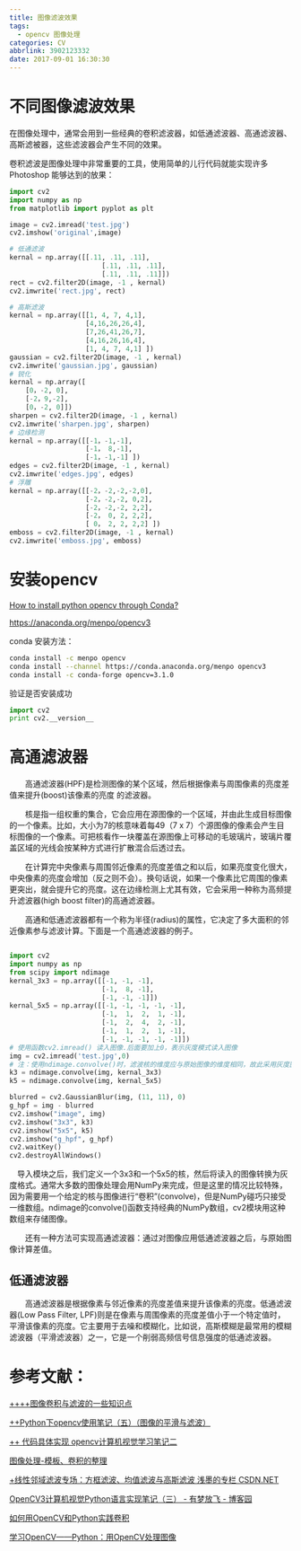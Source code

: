 ```yaml
---
title: 图像滤波效果
tags:
  - opencv 图像处理
categories: CV
abbrlink: 3902123332
date: 2017-09-01 16:30:30
---
```


<!-- toc -->
<!-- more -->
# 不同图像滤波效果

在图像处理中，通常会用到一些经典的卷积滤波器，如低通滤波器、高通滤波器、高斯滤被器，这些滤波器会产生不同的效果。

卷积滤波是图像处理中非常重要的工具，使用简单的儿行代码就能实现许多Photoshop 能够达到的放果：

```python
import cv2
import numpy as np
from matplotlib import pyplot as plt

image = cv2.imread('test.jpg')
cv2.imshow('original',image)

# 低通滤波
kernal = np.array([[.11, .11, .11],
                       [.11, .11, .11],
                       [.11, .11, .11]])
rect = cv2.filter2D(image, -1 , kernal)
cv2.imwrite('rect.jpg', rect)

# 高斯滤波
kernal = np.array([[1, 4, 7, 4,1],
                   [4,16,26,26,4],
                   [7,26,41,26,7],
                   [4,16,26,16,4],
                   [1, 4, 7, 4,1] ])
gaussian = cv2.filter2D(image, -1 , kernal)
cv2.imwrite('gaussian.jpg', gaussian)
# 锐化
kernal = np.array([
    [0，-2, 0],
    [-2，9,-2],
    [0，-2, 0]])
sharpen = cv2.filter2D(image, -1 , kernal)
cv2.imwrite('sharpen.jpg', sharpen)
# 边缘检测
kernal = np.array([[-1，-1,-1],
                   [-1， 8,-1],
                   [-1，-1,-1] ])
edges = cv2.filter2D(image, -1 , kernal)
cv2.imwrite('edges.jpg', edges)
# 浮雕
kernal = np.array([[-2，-2,-2,-2,0],
                   [-2，-2,-2, 0,2],
                   [-2，-2,-2, 2,2],
                   [-2， 0, 2, 2,2],
                   [ 0， 2, 2, 2,2] ])
emboss = cv2.filter2D(image, -1 , kernal)
cv2.imwrite('emboss.jpg', emboss)

```

# 安装opencv
[How to install python opencv through Conda?](https://stackoverflow.com/questions/23119413/how-to-install-python-opencv-through-conda)

https://anaconda.org/menpo/opencv3

conda 安装方法：

```bash
conda install -c menpo opencv
conda install --channel https://conda.anaconda.org/menpo opencv3
conda install -c conda-forge opencv=3.1.0
```

验证是否安装成功

```python
import cv2
print cv2.__version__
```

# 高通滤波器

　　高通滤波器(HPF)是检测图像的某个区域，然后根据像素与周围像素的亮度差值来提升(boost)该像素的亮度 的滤波器。

　　核是指一组权重的集合，它会应用在源图像的一个区域，并由此生成目标图像的一个像素。比如，大小为7的核意味着每49（7 x 7）个源图像的像素会产生目标图像的一个像素。可把核看作一块覆盖在源图像上可移动的毛玻璃片，玻璃片覆盖区域的光线会按某种方式进行扩散混合后透过去。

　　在计算完中央像素与周围邻近像素的亮度差值之和以后，如果亮度变化很大，中央像素的亮度会增加（反之则不会）。换句话说，如果一个像素比它周围的像素更突出，就会提升它的亮度。这在边缘检测上尤其有效，它会采用一种称为高频提升滤波器(high boost filter)的高通滤波器。

　　高通和低通滤波器都有一个称为半径(radius)的属性，它决定了多大面积的邻近像素参与滤波计算。下面是一个高通滤波器的例子。

```python

import cv2
import numpy as np
from scipy import ndimage
kernal_3x3 = np.array([[-1, -1, -1],
                       [-1,  8, -1],
                       [-1, -1, -1]])
kernal_5x5 = np.array([[-1, -1, -1, -1, -1],
                       [-1,  1,  2,  1, -1],
                       [-1,  2,  4,  2, -1],
                       [-1,  1,  2,  1, -1],
                       [-1, -1, -1, -1, -1]])
# 使用函数cv2.imread() 读入图像.后面要加上0，表示灰度模式读入图像
img = cv2.imread('test.jpg',0)
# 注：使用ndimage.convolve()时，滤波核的维度应与原始图像的维度相同，故此采用灰度图
k3 = ndimage.convolve(img, kernal_3x3)  
k5 = ndimage.convolve(img, kernal_5x5)

blurred = cv2.GaussianBlur(img, (11, 11), 0)
g_hpf = img - blurred
cv2.imshow("image", img)
cv2.imshow("3x3", k3)
cv2.imshow("5x5", k5)
cv2.imshow("g_hpf", g_hpf)
cv2.waitKey()
cv2.destroyAllWindows()

```

　导入模块之后，我们定义一个3x3和一个5x5的核，然后将读入的图像转换为灰度格式。通常大多数的图像处理会用NumPy来完成，但是这里的情况比较特殊，因为需要用一个给定的核与图像进行“卷积”(convolve)，但是NumPy碰巧只接受一维数组。ndimage的convolve()函数支持经典的NumPy数组，cv2模块用这种数组来存储图像。

　　还有一种方法可实现高通滤波器：通过对图像应用低通滤波器之后，与原始图像计算差值。

## 低通滤波器

　　高通滤波器是根据像素与邻近像素的亮度差值来提升该像素的亮度。低通滤波器(Low Pass Filter, LPF)则是在像素与周围像素的亮度差值小于一个特定值时，平滑该像素的亮度。它主要用于去噪和模糊化，比如说，高斯模糊是最常用的模糊滤波器（平滑滤波器）之一，它是一个削弱高频信号信息强度的低通滤波器。

# 参考文献：

[++++图像卷积与滤波的一些知识点](http://blog.csdn.net/zouxy09/article/details/49080029)

[++Python下opencv使用笔记（五）（图像的平滑与滤波）](http://blog.csdn.net/on2way/article/details/46828567)

 [++ 代码具体实现 opencv计算机视觉学习笔记二 ](http://blog.csdn.net/retacn_yue/article/details/53608368) 

[图像处理-模板、卷积的整理 ](http://blog.csdn.net/lanbing510/article/details/7425952)

[+线性邻域滤波专场：方框滤波、均值滤波与高斯滤波 浅墨的专栏 CSDN.NET](http://blog.csdn.net/poem_qianmo/article/details/22745559)
        
[OpenCV3计算机视觉Python语言实现笔记（三） - 有梦放飞 - 博客园](http://www.cnblogs.com/xiaotongtt/p/6606514.html)

[如何用OpenCV和Python实践卷积](http://cnlearn.linksprite.com/?p=8502#.WVtilYT5jBQ)

[学习OpenCV——Python：用OpenCV处理图像](https://wax8280.github.io/2016/09/23/626/)